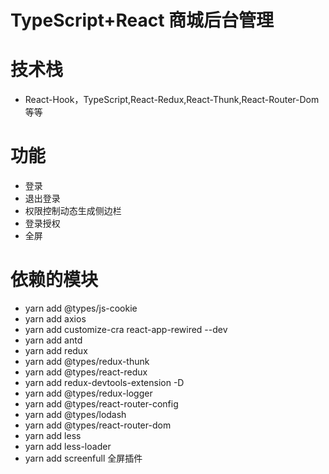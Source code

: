 <!--
 * @Descripttion: 
 * @version: 
 * @Author: xueyuan888
 * @Date: 2020-03-06 16:47:30
 * @LastEditors: 123321
 * @LastEditTime: 2020-03-11 18:37:54
 -->
# TypeScript+React 商城后台管理
# 技术栈
- React-Hook，TypeScript,React-Redux,React-Thunk,React-Router-Dom等等
# 功能
- 登录
- 退出登录
- 权限控制动态生成侧边栏
- 登录授权
- 全屏
# 依赖的模块
- yarn add  @types/js-cookie
- yarn add axios
- yarn add customize-cra react-app-rewired --dev
- yarn add antd
- yarn add redux
- yarn add @types/redux-thunk
- yarn add @types/react-redux
- yarn add redux-devtools-extension -D
- yarn add @types/redux-logger
- yarn add @types/react-router-config
- yarn add @types/lodash
- yarn add @types/react-router-dom
- yarn add less
- yarn add less-loader
- yarn add screenfull  全屏插件
